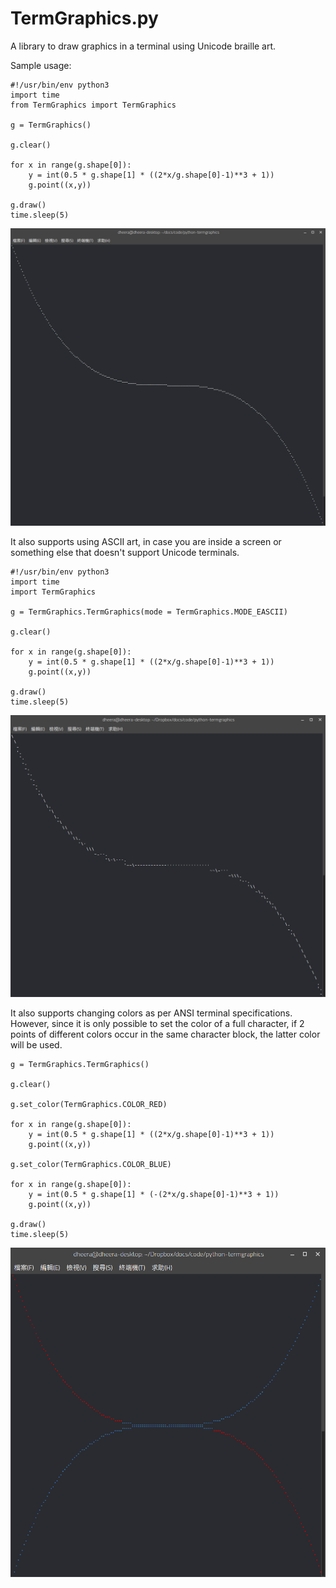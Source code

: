# TermGraphics.py

A library to draw graphics in a terminal using Unicode braille art.

Sample usage:

```
#!/usr/bin/env python3
import time
from TermGraphics import TermGraphics

g = TermGraphics()

g.clear()

for x in range(g.shape[0]):
    y = int(0.5 * g.shape[1] * ((2*x/g.shape[0]-1)**3 + 1))
    g.point((x,y))

g.draw()
time.sleep(5)
```

![screenshot](/screenshot0.png?raw=true "screenshot")

It also supports using ASCII art, in case you are inside a screen or something else that doesn't
support Unicode terminals.

```
#!/usr/bin/env python3
import time
import TermGraphics

g = TermGraphics.TermGraphics(mode = TermGraphics.MODE_EASCII)

g.clear()

for x in range(g.shape[0]):
    y = int(0.5 * g.shape[1] * ((2*x/g.shape[0]-1)**3 + 1))
    g.point((x,y))

g.draw()
time.sleep(5)
```

![screenshot](/screenshot1.png?raw=true "screenshot")

It also supports changing colors as per ANSI terminal specifications. However, since it is only possible to set the color of a full character, if 2 points of different colors occur in the same character block, the latter color will be used.

```
g = TermGraphics.TermGraphics()

g.clear()

g.set_color(TermGraphics.COLOR_RED)

for x in range(g.shape[0]):
    y = int(0.5 * g.shape[1] * ((2*x/g.shape[0]-1)**3 + 1))
    g.point((x,y))

g.set_color(TermGraphics.COLOR_BLUE)

for x in range(g.shape[0]):
    y = int(0.5 * g.shape[1] * (-(2*x/g.shape[0]-1)**3 + 1))
    g.point((x,y))

g.draw()
time.sleep(5)
```

![screenshot](/screenshot2.png?raw=true "screenshot")

